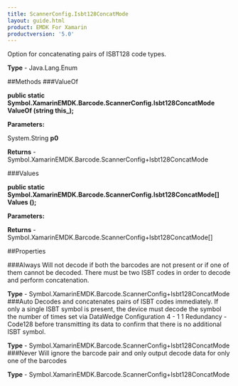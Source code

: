 ```yaml
---
title: ScannerConfig.Isbt128ConcatMode
layout: guide.html
product: EMDK For Xamarin 
productversion: '5.0' 
---
```

Option for concatenating pairs of ISBT128 code types.

**Type** - Java.Lang.Enum

##Methods
###ValueOf

**public static Symbol.XamarinEMDK.Barcode.ScannerConfig.Isbt128ConcatMode ValueOf (string this_);**


        

**Parameters:**

System.String **p0** 

**Returns** - Symbol.XamarinEMDK.Barcode.ScannerConfig+Isbt128ConcatMode

###Values

**public static Symbol.XamarinEMDK.Barcode.ScannerConfig.Isbt128ConcatMode[] Values ();**


        

**Parameters:**

**Returns** - Symbol.XamarinEMDK.Barcode.ScannerConfig+Isbt128ConcatMode[]

##Properties

###Always
Will not decode if both the barcodes are not present or if one of them cannot be decoded. There must be two ISBT codes in order to decode and perform concatenation.

**Type** - Symbol.XamarinEMDK.Barcode.ScannerConfig+Isbt128ConcatMode
###Auto
Decodes and concatenates pairs of ISBT codes immediately. If only a single ISBT symbol is present, the device must decode the symbol the number of times set via DataWedge Configuration 4 - 1 1 Redundancy - Code128 before transmitting its data to confirm that there is no additional ISBT symbol.

**Type** - Symbol.XamarinEMDK.Barcode.ScannerConfig+Isbt128ConcatMode
###Never
Will ignore the barcode pair and only output decode data for only one of the barcodes

**Type** - Symbol.XamarinEMDK.Barcode.ScannerConfig+Isbt128ConcatMode
